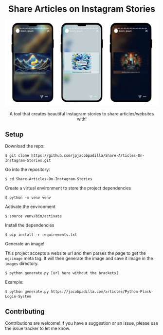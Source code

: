 <h1 align="center">Share Articles on Instagram Stories</h1>

<p align="center">
    <img src="example.png" width="800px">
</p>

<p align="center">A tool that creates beautiful Instagram stories to share articles/websites with!</p>

## Setup
Download the repo:
```
$ git clone https://github.com/jpjacobpadilla/Share-Articles-On-Instagram-Stories.git
```

Go into the repository:
```
$ cd Share-Articles-On-Instagram-Stories
```

Create a virtual environment to store the project dependencies
```
$ python -m venv venv
```

Activate the environment
```
$ source venv/bin/activate
```

Install the dependencies
```
$ pip install -r requirements.txt
```

Generate an image!

This project accepts a website url and then parses the page to get the `og:image` meta tag.
It will then generate the image and save it image in the `images` directory.
```
$ python generate.py [url here without the brackets]
```

Example:
```
$ python generate.py https://jacobpadilla.com/articles/Python-Flask-Login-System
```

## Contributing
Contributions are welcome! If you have a suggestion or an issue, please use the issue tracker to let me know.
